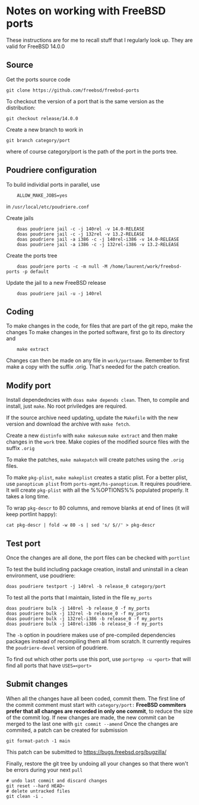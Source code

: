 # Notes on working with FreeBSD ports

These instructions are for me to recall stuff that I regularly look up. They are valid for FreeBSD 14.0.0

## Source
Get the ports source code

    git clone https://github.com/freebsd/freebsd-ports

To checkout the version of a port that is the same version as the distribution:

    git checkout release/14.0.0

Create a new branch to work in

    git branch category/port
where of course category/port is the path of the port in the ports tree.

## Poudriere configuration
To build individial ports in parallel, use

        ALLOW_MAKE_JOBS=yes
in `/usr/local/etc/poudriere.conf`

Create jails

        doas poudriere jail -c -j 140rel -v 14.0-RELEASE
        doas poudriere jail -c -j 132rel -v 13.2-RELEASE
        doas poudriere jail -a i386 -c -j 140rel-i386 -v 14.0-RELEASE
        doas poudriere jail -a i386 -c -j 132rel-i386 -v 13.2-RELEASE

Create the ports tree

        doas poudriere ports -c -m null -M /home/laurent/work/freebsd-ports -p default

Update the jail to a new FreeBSD release

        doas poudriere jail -u -j 140rel

## Coding
To make changes in the code, for files that are part of the git repo, make the changes
To make changes in the ported software, first go to its directory and

        make extract
Changes can then be made on any file in `work/portname`. Remember to first make a copy with the suffix .orig. That's needed for the patch creation.

## Modify port
Install dependedncies with `doas make depends clean`. Then, to compile and install, just `make`. No root priviledges are required.

If the source archive need updating, update the `Makefile` with the new version and download the archive with `make fetch`.

Create a new `distinfo` with `make makesum`
`make extract` and then make changes in the `work` tree. Make copies of the modified source files with the suffix `.orig` 

To make the patches, `make makepatch` will create patches using the `.orig` files.

To make `pkg-plist`, `make makeplist` creates a static plist. For a better plist, use `panopticum plist` from `ports-mgmt/hs-panopticum`. It requires poudriere. It will create `pkg-plist` with all the %%OPTIONS%% populated properly. It takes a long time.

To wrap `pkg-descr` to 80 columns, and remove blanks at end of lines (it will keep portlint happy): 

    cat pkg-descr | fold -w 80 -s | sed 's/ $//' > pkg-descr

## Test port
Once the changes are all done, the port files can be checked with `portlint`

To test the build including package creation, install and uninstall in a clean environment, use poudriere:

    doas poudriere testport -j 140rel -b release_0 category/port

To test all the ports that I maintain, listed in the file `my_ports`

    doas poudriere bulk -j 140rel -b release_0 -f my_ports
    doas poudriere bulk -j 132rel -b release_0 -f my_ports
    doas poudriere bulk -j 132rel-i386 -b release_0 -f my_ports
    doas poudriere bulk -j 140rel-i386 -b release_0 -f my_ports

The `-b` option in poudriere makes use of pre-compiled dependencies packages instead of recompiling them all from scratch. It currently requires the `poudriere-devel` version of poudriere.

To find out which other ports use this port, use `portgrep -u <port>` that will find all ports that have `USES=<port>`

## Submit changes
When all the changes have all been coded, commit them. The first line of the commit comment must start with `category/port:`
**FreeBSD commiters prefer that all changes are recorded in only one commit**, to reduce the size of the commit log.
If new changes are made, the new commit can be merged to the last one with `git commit --amend`
Once the changes are commited, a patch can be created for submission

    git format-patch -1 main
This patch can be submitted to https://bugs.freebsd.org/bugzilla/

Finally, restore the git tree by undoing all your changes so that there won't be errors during your next `pull`

    # undo last commit and discard changes
    git reset --hard HEAD~
    # delete untracked files
    git clean -i .

